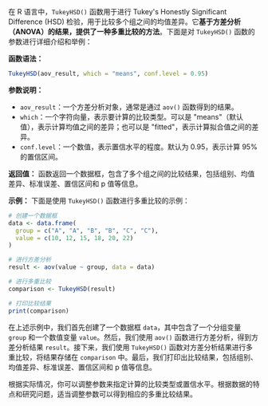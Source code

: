 在 R 语言中，`TukeyHSD()` 函数用于进行 Tukey's Honestly Significant Difference (HSD) 检验，用于比较多个组之间的均值差异。它**基于方差分析（ANOVA）的结果，提供了一种多重比较的方法**。下面是对 `TukeyHSD()` 函数的参数进行详细介绍和举例：

**函数语法：**
```R
TukeyHSD(aov_result, which = "means", conf.level = 0.95)
```

**参数说明：**
- `aov_result`：一个方差分析对象，通常是通过 `aov()` 函数得到的结果。
- `which`：一个字符向量，表示要计算的比较类型。可以是 "means"（默认值），表示计算均值之间的差异；也可以是 "fitted"，表示计算拟合值之间的差异。
- `conf.level`：一个数值，表示置信水平的程度。默认为 0.95，表示计算 95% 的置信区间。

**返回值：**
函数返回一个数据框，包含了多个组之间的比较结果，包括组别、均值差异、标准误差、置信区间和 p 值等信息。

**示例：**
下面是使用 `TukeyHSD()` 函数进行多重比较的示例：

```R
# 创建一个数据框
data <- data.frame(
  group = c("A", "A", "B", "B", "C", "C"),
  value = c(10, 12, 15, 18, 20, 22)
)

# 进行方差分析
result <- aov(value ~ group, data = data)

# 进行多重比较
comparison <- TukeyHSD(result)

# 打印比较结果
print(comparison)
```

在上述示例中，我们首先创建了一个数据框 `data`，其中包含了一个分组变量 `group` 和一个数值变量 `value`。然后，我们使用 `aov()` 函数进行方差分析，得到方差分析结果 `result`。接下来，我们使用 `TukeyHSD()` 函数对方差分析结果进行多重比较，将结果存储在 `comparison` 中。最后，我们打印出比较结果，包括组别、均值差异、标准误差、置信区间和 p 值等信息。

根据实际情况，你可以调整参数来指定计算的比较类型或置信水平。根据数据的特点和研究问题，适当调整参数可以得到相应的多重比较结果。